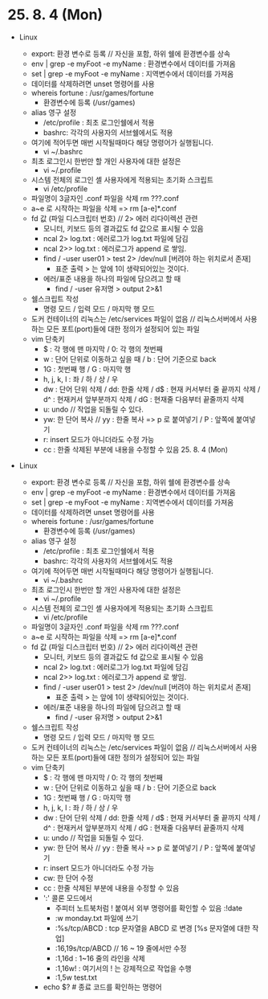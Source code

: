 # 25. 8. 4 (Mon)

* Linux
  * export: 환경 변수로 등록 // 자신을 포함, 하위 쉘에 환경변수를 상속
  * env | grep -e myFoot -e myName : 환경변수에서 데이터를 가져옴
  * set | grep -e myFoot -e myName : 지역변수에서 데이터를 가져옴
  * 데이터를 삭제하려면 unset 명령어를 사용
  * whereis fortune : /usr/games/fortune
    * 환경변수에 등록 (/usr/games)
  * alias 영구 설정
    * /etc/profile : 최초 로그인쉘에서 적용
    * bashrc: 각각의 사용자의 서브쉘에서도 적용
  * 여기에 적어두면 매번 시작될때마다 해당 명령어가 실행됩니다.
    * vi ~/.bashrc
  * 최초 로그인시 한번만 할 개인 사용자에 대한 설정은
    * vi ~/.profile
  * 시스템 전체의 로그인 셸 사용자에게 적용되는 초기화 스크립트
    * vi /etc/profile
  * 파일명이 3글자인 .conf 파일을 삭제 rm ???.conf
  * a~e 로 시작하는 파일을 삭제 => rm [a-e]*.conf
  * fd 값 (파일 디스크립터 번호) // 2> 에러 리다이렉션 관련
    * 모니터, 키보드 등의 결과값도 fd 값으로 표시될 수 있음
    * ncal 2> log.txt : 에러로그가 log.txt 파일에 담김
    * ncal 2>> log.txt : 에러로그가 append 로 쌓임.
    * find / -user user01 > test 2> /dev/null [버려야 하는 위치로서 존재]
      * 표준 출력 > 는 앞에 1이 생략되어있는 것이다.
    * 에러/표준 내용을 하나의 파일에 담으려고 할 때
      * find / -user 유저명 > output 2>&1
  * 쉘스크립트 작성
    * 명령 모드 / 입력 모드 / 마지막 행 모드
  * 도커 컨테이너의 리눅스는 /etc/services 파일이 없음 // 리눅스서버에서 사용하는 모든 포트(port)들에 대한 정의가 설정되어 있는 파일
  * vim 단축키
    * $ : 각 행에 맨 마지막 / 0: 각 행의 첫번째
    * w : 단어 단위로 이동하고 싶을 때 / b : 단어 기준으로 back
    * 1G : 첫번째 행 / G : 마지막 행
    * h, j, k, l : 좌 / 하 / 상 / 우
    * dw : 단어 단위 삭제 / dd: 한줄 삭제 / d$ : 현재 커서부터 줄 끝까지 삭제 / d^ : 현재커서 앞부분까지 삭제 / dG : 현재줄 다음부터 끝줄까지 삭제
    * u: undo // 작업을 되돌릴 수 있다.
    * yw: 한 단어 복사 // yy : 한줄 복사 => p 로 붙여넣기 / P : 앞쪽에 붙여넣기
    * r: insert 모드가 아니더라도 수정 가능
    * cc : 한줄 삭제된 부분에 내용을 수정할 수 있음 25. 8. 4 (Mon)

* Linux
  * export: 환경 변수로 등록 // 자신을 포함, 하위 쉘에 환경변수를 상속
  * env | grep -e myFoot -e myName : 환경변수에서 데이터를 가져옴
  * set | grep -e myFoot -e myName : 지역변수에서 데이터를 가져옴
  * 데이터를 삭제하려면 unset 명령어를 사용
  * whereis fortune : /usr/games/fortune
    * 환경변수에 등록 (/usr/games)
  * alias 영구 설정
    * /etc/profile : 최초 로그인쉘에서 적용
    * bashrc: 각각의 사용자의 서브쉘에서도 적용
  * 여기에 적어두면 매번 시작될때마다 해당 명령어가 실행됩니다.
    * vi ~/.bashrc
  * 최초 로그인시 한번만 할 개인 사용자에 대한 설정은
    * vi ~/.profile
  * 시스템 전체의 로그인 셸 사용자에게 적용되는 초기화 스크립트
    * vi /etc/profile
  * 파일명이 3글자인 .conf 파일을 삭제 rm ???.conf
  * a~e 로 시작하는 파일을 삭제 => rm [a-e]*.conf
  * fd 값 (파일 디스크립터 번호) // 2> 에러 리다이렉션 관련
    * 모니터, 키보드 등의 결과값도 fd 값으로 표시될 수 있음
    * ncal 2> log.txt : 에러로그가 log.txt 파일에 담김
    * ncal 2>> log.txt : 에러로그가 append 로 쌓임.
    * find / -user user01 > test 2> /dev/null [버려야 하는 위치로서 존재]
      * 표준 출력 > 는 앞에 1이 생략되어있는 것이다.
    * 에러/표준 내용을 하나의 파일에 담으려고 할 때
      * find / -user 유저명 > output 2>&1
  * 쉘스크립트 작성
    * 명령 모드 / 입력 모드 / 마지막 행 모드
  * 도커 컨테이너의 리눅스는 /etc/services 파일이 없음 // 리눅스서버에서 사용하는 모든 포트(port)들에 대한 정의가 설정되어 있는 파일
  * vim 단축키
    * $ : 각 행에 맨 마지막 / 0: 각 행의 첫번째
    * w : 단어 단위로 이동하고 싶을 때 / b : 단어 기준으로 back
    * 1G : 첫번째 행 / G : 마지막 행
    * h, j, k, l : 좌 / 하 / 상 / 우
    * dw : 단어 단위 삭제 / dd: 한줄 삭제 / d$ : 현재 커서부터 줄 끝까지 삭제 / d^ : 현재커서 앞부분까지 삭제 / dG : 현재줄 다음부터 끝줄까지 삭제
    * u: undo // 작업을 되돌릴 수 있다.
    * yw: 한 단어 복사 // yy : 한줄 복사 => p 로 붙여넣기 / P : 앞쪽에 붙여넣기
    * r: insert 모드가 아니더라도 수정 가능
    * cw: 한 단어 수정
    * cc : 한줄 삭제된 부분에 내용을 수정할 수 있음
    * ':' 콜론 모드에서
      * 주피터 노트북처럼 ! 붙여서 외부 명령어를 확인할 수 있음 :!date
      * :w monday.txt 파일에 쓰기
      * :%s/tcp/ABCD : tcp 문자열을 ABCD 로 변경 [%s 문자열에 대한 작업]
      * :16,19s/tcp/ABCD // 16 ~ 19 줄에서만 수정
      * :1,16d : 1~16 줄의 라인을 삭제
      * :1,16w! : 여기서의 ! 는 강제적으로 작업을 수행
      * :1,5w test.txt
    * echo $?   # 종료 코드를 확인하는 명령어
